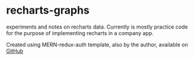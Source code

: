 # recharts-graphs

experiments and notes on recharts data. Currently is mostly practice code for the purpose of implementing recharts in a company app.

Created using MERN-redux-auth template, also by the author, available on <a href=https://github.com/Koldenblue/mern-redux-auth-template>GitHub</a>
